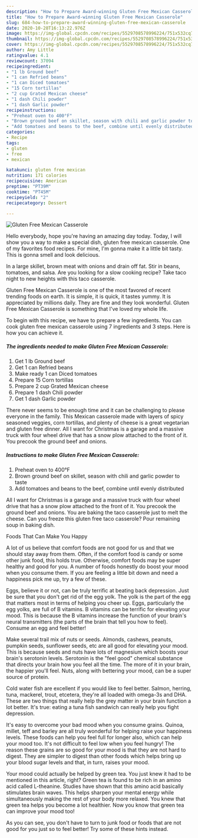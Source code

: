 ```yaml
---
description: "How to Prepare Award-winning Gluten Free Mexican Casserole"
title: "How to Prepare Award-winning Gluten Free Mexican Casserole"
slug: 684-how-to-prepare-award-winning-gluten-free-mexican-casserole
date: 2020-10-28T16:13:22.976Z
image: https://img-global.cpcdn.com/recipes/5529708578996224/751x532cq70/gluten-free-mexican-casserole-recipe-main-photo.jpg
thumbnail: https://img-global.cpcdn.com/recipes/5529708578996224/751x532cq70/gluten-free-mexican-casserole-recipe-main-photo.jpg
cover: https://img-global.cpcdn.com/recipes/5529708578996224/751x532cq70/gluten-free-mexican-casserole-recipe-main-photo.jpg
author: Amy Little
ratingvalue: 4.1
reviewcount: 37094
recipeingredient:
- "1 lb Ground beef"
- "1 can Refried beans"
- "1 can Diced tomatoes"
- "15 Corn tortillas"
- "2 cup Grated Mexican cheese"
- "1 dash Chili powder"
- "1 dash Garlic powder"
recipeinstructions:
- "Preheat oven to 400°F"
- "Brown ground beef on skillet, season with chili and garlic powder to taste"
- "Add tomatoes and beans to the beef, combine until evenly distributed"
categories:
- Recipe
tags:
- gluten
- free
- mexican

katakunci: gluten free mexican 
nutrition: 171 calories
recipecuisine: American
preptime: "PT39M"
cooktime: "PT45M"
recipeyield: "2"
recipecategory: Dessert

---
```



![Gluten Free Mexican Casserole](https://img-global.cpcdn.com/recipes/5529708578996224/751x532cq70/gluten-free-mexican-casserole-recipe-main-photo.jpg)

Hello everybody, hope you're having an amazing day today. Today, I will show you a way to make a special dish, gluten free mexican casserole. One of my favorites food recipes. For mine, I'm gonna make it a little bit tasty. This is gonna smell and look delicious.

In a large skillet, brown meat with onions and drain off fat. Stir in beans, tomatoes, and salsa. Are you looking for a slow cooking recipe? Take taco night to new heights with this taco casserole.

Gluten Free Mexican Casserole is one of the most favored of recent trending foods on earth. It is simple, it is quick, it tastes yummy. It is appreciated by millions daily. They are fine and they look wonderful. Gluten Free Mexican Casserole is something that I've loved my whole life.


To begin with this recipe, we have to prepare a few ingredients. You can cook gluten free mexican casserole using 7 ingredients and 3 steps. Here is how you can achieve it.

<!--inarticleads1-->

##### The ingredients needed to make Gluten Free Mexican Casserole:

1. Get 1 lb Ground beef
1. Get 1 can Refried beans
1. Make ready 1 can Diced tomatoes
1. Prepare 15 Corn tortillas
1. Prepare 2 cup Grated Mexican cheese
1. Prepare 1 dash Chili powder
1. Get 1 dash Garlic powder


There never seems to be enough time and it can be challenging to please everyone in the family. This Mexican casserole made with layers of spicy seasoned veggies, corn tortillas, and plenty of cheese is a great vegetarian and gluten free dinner. All I want for Christmas is a garage and a massive truck with four wheel drive that has a snow plow attached to the front of it. You precook the ground beef and onions. 

<!--inarticleads2-->

##### Instructions to make Gluten Free Mexican Casserole:

1. Preheat oven to 400°F
1. Brown ground beef on skillet, season with chili and garlic powder to taste
1. Add tomatoes and beans to the beef, combine until evenly distributed


All I want for Christmas is a garage and a massive truck with four wheel drive that has a snow plow attached to the front of it. You precook the ground beef and onions. You are baking the taco casserole just to melt the cheese. Can you freeze this gluten free taco casserole? Pour remaining soup in baking dish. 

Foods That Can Make You Happy


A lot of us believe that comfort foods are not good for us and that we should stay away from them. Often, if the comfort food is candy or some other junk food, this holds true. Otherwise, comfort foods may be super healthy and good for you. A number of foods honestly do boost your mood when you consume them. If you are feeling a little bit down and need a happiness pick me up, try a few of these.

Eggs, believe it or not, can be truly terrific at beating back depression. Just be sure that you don't get rid of the egg yolk. The yolk is the part of the egg that matters most in terms of helping you cheer up. Eggs, particularly the egg yolks, are full of B vitamins. B vitamins can be terrific for elevating your mood. This is because the B vitamins increase the function of your brain's neural transmitters (the parts of the brain that tell you how to feel). Consume an egg and feel better!

Make several trail mix of nuts or seeds. Almonds, cashews, peanuts, pumpkin seeds, sunflower seeds, etc are all good for elevating your mood. This is because seeds and nuts have lots of magnesium which boosts your brain's serotonin levels. Serotonin is the "feel good" chemical substance that directs your brain how you feel all the time. The more of it in your brain, the happier you'll feel. Nuts, along with bettering your mood, can be a super source of protein.

Cold water fish are excellent if you would like to feel better. Salmon, herring, tuna, mackerel, trout, etcetera, they're all loaded with omega-3s and DHA. These are two things that really help the grey matter in your brain function a lot better. It's true: eating a tuna fish sandwich can really help you fight depression. 

It's easy to overcome your bad mood when you consume grains. Quinoa, millet, teff and barley are all truly wonderful for helping raise your happiness levels. These foods can help you feel full for longer also, which can help your mood too. It's not difficult to feel low when you feel hungry! The reason these grains are so good for your mood is that they are not hard to digest. They are simpler to digest than other foods which helps bring up your blood sugar levels and that, in turn, raises your mood.

Your mood could actually be helped by green tea. You just knew it had to be mentioned in this article, right? Green tea is found to be rich in an amino acid called L-theanine. Studies have shown that this amino acid basically stimulates brain waves. This helps sharpen your mental energy while simultaneously making the rest of your body more relaxed. You knew that green tea helps you become a lot healthier. Now you know that green tea can improve your mood too!

As you can see, you don't have to turn to junk food or foods that are not good for you just so to feel better! Try  some  of  these  hints  instead.

